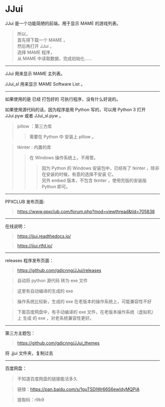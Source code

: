 # JJui

JJui 是一个功能简陋的前端，用于显示 MAME 的游戏列表。
>所以，  
首先得下载一个 MAME ，  
然后再打开 JJui ，  
选择 MAME 程序，  
从 MAME 中读取数据，完成初始化……

----

JJui 用来显示 MAME 主列表。

JJui_sl 用来显示 MAME Software List 。

----

如果使用的是 已经 打包好的 可执行程序，没有什么好说的。

如果使用源代码的话，因为程序是用 Python 写的，可以用 Python 3 打开 JJui.pyw 或者 JJui_sl.pyw 。
>pillow ：第三方库  
>>需要在 Python 中 安装上 pillow 。  

>tkinter : 内置的库  
>>在 Windows 操作系统上，不用管。
>>>因为 Python 的 Windows 安装包中，已经有了 tkinter ，除非在安装的时候，有意的选择不安装 它。  
>>>另外 embed 版本，不包含 tkinter ，使用完版的安装版 Python 即可。 

----
PPXCLUB 发布页面:
>https://www.ppxclub.com/forum.php?mod=viewthread&tid=705838

----

在线说明：
>https://jjui.readthedocs.io/

>https://jjui.rtfd.io/

----

releases 程序发布页面：

>https://github.com/gdicnng/JJui/releases

>自动将 python 源代码 转为 exe 文件

>这里有自动编译的生成的 exe 

>操作系统比较新，生成的 exe 在老版本的操作系统上，可能兼容性不好

>下面百度网盘中，有手动编译的 exe 文件，在老版本操作系统（虚拟机）上 生成 的 exe ，对老系统兼容性更好。

----

第三方主题包：
>https://github.com/gdicnng/JJui_themes

将 .jjui 文件夹，复制过去

----

百度网盘：
>不知道百度网盘的链接能活多久

>链接：https://pan.baidu.com/s/1guTSDIWr66S6ewIdyMQPjA

>提取码：r9b9 
